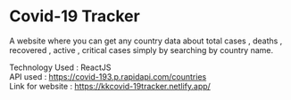 # Covid-19 Tracker 

A website where you can get any country data about total cases , deaths , recovered , active , critical cases simply by searching by country name. 

Technology Used : ReactJS  
API used : https://covid-193.p.rapidapi.com/countries  
Link for website : https://kkcovid-19tracker.netlify.app/ 
